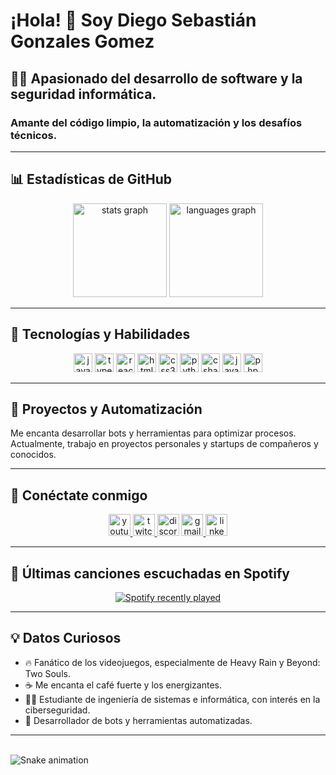 # ¡Hola! 🙌 Soy Diego Sebastián Gonzales Gomez

## 👨‍💻 Apasionado del desarrollo de software y la seguridad informática.

### Amante del código limpio, la automatización y los desafíos técnicos.

---

## 📊 Estadísticas de GitHub

<div align="center">
  <img src="https://github-readme-stats.vercel.app/api?username=estrosebas&hide_title=false&hide_rank=false&show_icons=true&include_all_commits=true&count_private=true&disable_animations=false&theme=dracula&locale=en&hide_border=false" height="150" alt="stats graph"  />
  <img src="https://github-readme-stats.vercel.app/api/top-langs?username=estrosebas&locale=en&hide_title=false&layout=compact&card_width=320&langs_count=5&theme=dracula&hide_border=false" height="150" alt="languages graph"  />
</div>

---

## 🚀 Tecnologías y Habilidades

<div align="center">
  <img src="https://cdn.jsdelivr.net/gh/devicons/devicon/icons/javascript/javascript-original.svg" height="30" alt="javascript logo"  />
  <img src="https://cdn.jsdelivr.net/gh/devicons/devicon/icons/typescript/typescript-original.svg" height="30" alt="typescript logo"  />
  <img src="https://cdn.jsdelivr.net/gh/devicons/devicon/icons/react/react-original.svg" height="30" alt="react logo"  />
  <img src="https://cdn.jsdelivr.net/gh/devicons/devicon/icons/html5/html5-original.svg" height="30" alt="html5 logo"  />
  <img src="https://cdn.jsdelivr.net/gh/devicons/devicon/icons/css3/css3-original.svg" height="30" alt="css3 logo"  />
  <img src="https://cdn.jsdelivr.net/gh/devicons/devicon/icons/python/python-original.svg" height="30" alt="python logo"  />
  <img src="https://cdn.jsdelivr.net/gh/devicons/devicon/icons/csharp/csharp-original.svg" height="30" alt="csharp logo"  />
  <img src="https://cdn.jsdelivr.net/gh/devicons/devicon/icons/java/java-original.svg" height="30" alt="java logo"  />
  <img src="https://cdn.jsdelivr.net/gh/devicons/devicon/icons/php/php-original.svg" height="30" alt="php logo"  />
</div>

---

## 📡 Proyectos y Automatización

Me encanta desarrollar bots y herramientas para optimizar procesos. Actualmente, trabajo en proyectos personales y startups de compañeros y conocidos.

---

## 📱 Conéctate conmigo

<div align="center">
  <a href="https://www.youtube.com/@estrosebas3765" target="_blank">
    <img src="https://img.shields.io/static/v1?message=Youtube&logo=youtube&label=&color=FF0000&logoColor=white&labelColor=&style=for-the-badge" height="35" alt="youtube logo"  />
  </a>
  <a href="https://www.twitch.tv/cristian_eloy" target="_blank">
    <img src="https://img.shields.io/static/v1?message=Twitch&logo=twitch&label=&color=9146FF&logoColor=white&labelColor=&style=for-the-badge" height="35" alt="twitch logo"  />
  </a>
  <img src="https://img.shields.io/static/v1?message=Discord&logo=discord&label=&color=7289DA&logoColor=white&labelColor=&style=for-the-badge" height="35" alt="discord logo"  />
  <a href="mailto:estrosebas@gmail.com" target="_blank">
    <img src="https://img.shields.io/static/v1?message=Gmail&logo=gmail&label=&color=D14836&logoColor=white&labelColor=&style=for-the-badge" height="35" alt="gmail logo"  />
  </a>
  <a href="https://www.linkedin.com/in/diego-sebastian-gonzales-gomez-a9b0a1212/" target="_blank">
    <img src="https://img.shields.io/static/v1?message=LinkedIn&logo=linkedin&label=&color=0077B5&logoColor=white&labelColor=&style=for-the-badge" height="35" alt="linkedin logo"  />
  </a>
</div>

---

## 🎵 Últimas canciones escuchadas en Spotify

<div align="center">
  <a href="https://open.spotify.com/user/am7k2gf3i2djdqcqxjshj6u8q">
    <img src="https://spotify-recently-played-readme.vercel.app/api?user=am7k2gf3i2djdqcqxjshj6u8q&count=5&unique=true" alt="Spotify recently played"  />
  </a>
</div>

---

## 💡 Datos Curiosos

- 🔥 Fanático de los videojuegos, especialmente de Heavy Rain y Beyond: Two Souls.
- ☕ Me encanta el café fuerte y los energizantes.
- 🕵️‍♂️ Estudiante de ingeniería de sistemas e informática, con interés en la ciberseguridad.
- 🤖 Desarrollador de bots y herramientas automatizadas.

---
<br clear="both">

<img src="https://raw.githubusercontent.com/estrosebas/estrosebas/output/snake.svg" alt="Snake animation" />
